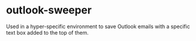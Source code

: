 # outlook-sweeper
Used in a hyper-specific environment to save Outlook emails with a specific text box added to the top of them.
